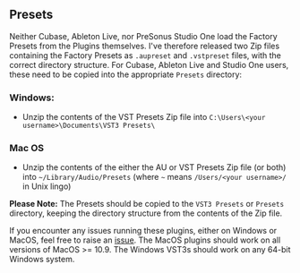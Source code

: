 ## Presets ##
Neither Cubase, Ableton Live, nor PreSonus Studio One load the Factory Presets from the Plugins themselves. I've therefore released two Zip files containing the Factory Presets as `.aupreset` and `.vstpreset` files, with the correct directory structure. For Cubase, Ableton Live and Studio One users, these need to be copied into the appropriate `Presets` directory:

### Windows: ###

- Unzip the contents of the VST Presets Zip file into `C:\Users\<your username>\Documents\VST3 Presets\`

### Mac OS ###

- Unzip the contents of the either the AU or VST Presets Zip file (or both) into `~/Library/Audio/Presets`
(where `~` means `/Users/<your username>/` in Unix lingo)

**Please Note:** The Presets should be copied to the `VST3 Presets` or `Presets` directory, keeping the directory structure from the contents of the Zip file. 

If you encounter any issues running these plugins, either on Windows or MacOS, feel free to raise an [issue](https://github.com/DoomyDwyer/ASPiKProjects/issues). The MacOS plugins should work on all versions of MacOS >= 10.9. The Windows VST3s should work on any 64-bit Windows system.
